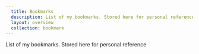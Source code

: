 ```yaml
---
  title: Bookmarks
  description: List of my bookmarks. Stored here for personal reference
  layout: overview
  collection: bookmark
---
```

List of my bookmarks. Stored here for personal reference
